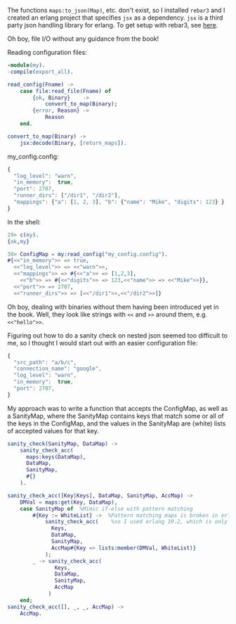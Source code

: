 The functions `maps:to_json(Map)`, etc. don't exist, so I installed `rebar3` and I created an erlang project that specifies `jsx` as a dependency.  `jsx` is a third party json handling library for erlang.  To get setup with rebar3, see [here](http://stackoverflow.com/questions/34278982/what-is-the-easiest-way-for-beginners-to-install-a-module).

Oh boy, file I/O without any guidance from the book!

Reading configuration files:

```erlang
-module(my).
-compile(export_all).

read_config(Fname) ->
    case file:read_file(Fname) of
        {ok, Binary}    ->  
            convert_to_map(Binary);
        {error, Reason} -> 
            Reason
    end.

convert_to_map(Binary) ->
    jsx:decode(Binary, [return_maps]).
```

my_config.config:

```javascript
{
  "log_level": "warn",
  "in_memory":  true,
  "port": 2707,
  "runner_dirs": ["/dir1", "/dir2"],
  "mappings": {"a": [1, 2, 3], "b": {"name": "Mike", "digits": 123} }
}
```

In the shell:
```erlang
29> c(my).
{ok,my}

30> ConfigMap = my:read_config("my_config.config").
#{<<"in_memory">> => true,
  <<"log_level">> => <<"warn">>,
  <<"mappings">> => #{<<"a">> => [1,2,3],
    <<"b">> => #{<<"digits">> => 123,<<"name">> => <<"Mike">>}},
  <<"port">> => 2707,
  <<"runner_dirs">> => [<<"/dir1">>,<<"/dir2">>]}
```

Oh boy, dealing with binaries without them having been introduced yet in the book.  Well, they look like strings with `<<` and `>>` around them, e.g. `<<"hello">>`.

Figuring out how to do a sanity check on nested json seemed too difficult to me, so I thought I would start out with an easier configuration file:

```javascript
{
  "src_path": "a/b/c",
  "connection_name": "google",
  "log_level": "warn",
  "in_memory":  true,
  "port": 2707,
}
```

My approach was to write a function that accepts the ConfigMap, as well as a SanityMap, where the SanityMap contains keys that match some or all of the keys in the ConfigMap, and the values in the SanityMap are (white) lists of accepted values for that key.

```erlang
sanity_check(SanityMap, DataMap) ->
    sanity_check_acc(
      maps:keys(DataMap), 
      DataMap, 
      SanityMap, 
      #{}
    ).

sanity_check_acc([Key|Keys], DataMap, SanityMap, AccMap) ->
    DMVal = maps:get(Key, DataMap),
    case SanityMap of  %Mimic if-else with pattern matching 
        #{Key := WhiteList} ->  %Pattern matching maps is broken in erlang 17.5,
            sanity_check_acc(    %so I used erlang 19.2, which is only slightly better.
              Keys, 
              DataMap,
              SanityMap, 
              AccMap#{Key => lists:member(DMVal, WhiteList)}
            );
        _ -> sanity_check_acc(
               Keys,
               DataMap,
               SanityMap,
               AccMap
             )
    end;
sanity_check_acc([], _, _, AccMap) ->
    AccMap.
```





